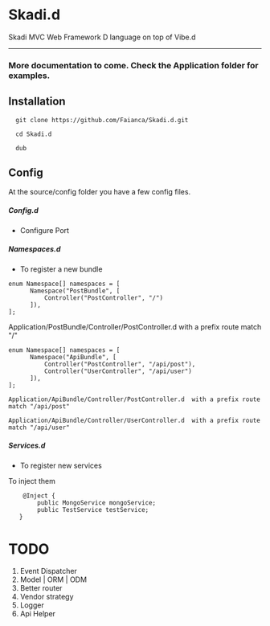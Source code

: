 # Skadi.d
Skadi MVC Web Framework D language on top of Vibe.d

 ----------

### More documentation to come. Check the Application folder for examples.

Installation
-------------------


```
  git clone https://github.com/Faianca/Skadi.d.git 
```
```
  cd Skadi.d
```  
```
  dub
```  

Config
-------------

At the source/config folder you have a few config files.

##### Config.d 
  - Configure Port
  
##### Namespaces.d
 - To register a new bundle 
 
  ```
 enum Namespace[] namespaces = [
	    Namespace("PostBundle", [
	        Controller("PostController", "/")
	    ]),
];
  ```
Application/PostBundle/Controller/PostController.d  with a prefix route match "/"

  ```
 enum Namespace[] namespaces = [
	    Namespace("ApiBundle", [
	        Controller("PostController", "/api/post"),
	        Controller("UserController", "/api/user")
	    ]),
];
```

	Application/ApiBundle/Controller/PostController.d  with a prefix route match "/api/post"

	Application/ApiBundle/Controller/UserController.d  with a prefix route match "/api/user"

##### Services.d
 - To register new services
  
  To inject them

```
	@Inject {
        public MongoService mongoService;
        public TestService testService;
   }
```

# TODO

 1. Event Dispatcher
 2. Model | ORM | ODM
 3. Better router 
 4. Vendor strategy
 5. Logger
 6. Api Helper
